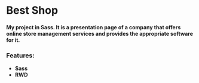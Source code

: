 # Best Shop
#### My project in Sass. It is a presentation page of a company that offers online store management services and provides the appropriate software for it.

### Features:
* **Sass**
* **RWD**